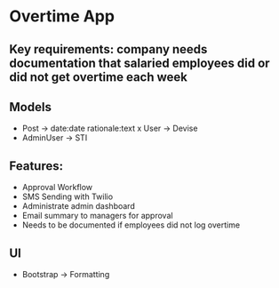 # Overtime App

## Key requirements: company needs documentation that salaried employees did or did not get overtime each week 

## Models 
- Post -> date:date rationale:text
x User -> Devise
- AdminUser -> STI

## Features:
- Approval Workflow
- SMS Sending with Twilio
- Administrate admin dashboard
- Email summary to managers for approval
- Needs to be documented if employees did not log overtime

## UI
- Bootstrap -> Formatting